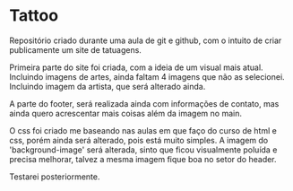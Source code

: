 # Tattoo
 Repositório criado durante uma aula de git e github, com o intuito de criar publicamente um site de tatuagens.

 Primeira parte do site foi criada, com a ideia de um visual mais atual.
 Incluindo imagens de artes, ainda faltam 4 imagens que não as selecionei.
 Incluindo imagem da artista, que será alterado ainda.

 A parte do footer, será realizada ainda com informações de contato, mas ainda quero acrescentar mais coisas além da imagem no main.

 O css foi criado me baseando nas aulas em que faço do curso de html e css, porém ainda será alterado, pois está muito simples.
 A imagem do 'background-image' será alterada, sinto que ficou visualmente poluída e precisa melhorar, talvez a mesma imagem fique boa no setor do header.

 Testarei posteriormente.
